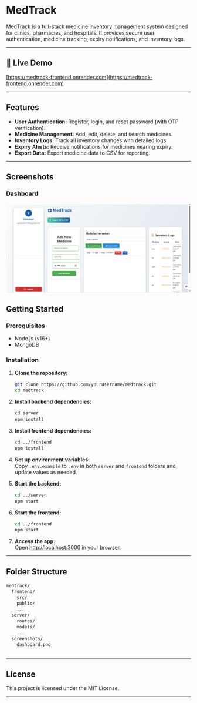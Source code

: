 # MedTrack

MedTrack is a full-stack medicine inventory management system designed for clinics, pharmacies, and hospitals. It provides secure user authentication, medicine tracking, expiry notifications, and inventory logs.

---
## 🚀 Live Demo

[https://medtrack-frontend.onrender.com](https://medtrack-frontend.onrender.com)

---


## Features

- **User Authentication:** Register, login, and reset password (with OTP verification).
- **Medicine Management:** Add, edit, delete, and search medicines.
- **Inventory Logs:** Track all inventory changes with detailed logs.
- **Expiry Alerts:** Receive notifications for medicines nearing expiry.
- **Export Data:** Export medicine data to CSV for reporting.

---

## Screenshots

### Dashboard  
![Dashboard Screenshot](screenshots/medtrack.png)



## Getting Started

### Prerequisites

- Node.js (v16+)
- MongoDB

### Installation

1. **Clone the repository:**
   ```sh
   git clone https://github.com/yourusername/medtrack.git
   cd medtrack
   ```

2. **Install backend dependencies:**
   ```sh
   cd server
   npm install
   ```

3. **Install frontend dependencies:**
   ```sh
   cd ../frontend
   npm install
   ```

4. **Set up environment variables:**  
   Copy `.env.example` to `.env` in both `server` and `frontend` folders and update values as needed.

5. **Start the backend:**
   ```sh
   cd ../server
   npm start
   ```

6. **Start the frontend:**
   ```sh
   cd ../frontend
   npm start
   ```

7. **Access the app:**  
   Open [http://localhost:3000](http://localhost:3000) in your browser.

---

## Folder Structure

```
medtrack/
  frontend/
    src/
    public/
    ...
  server/
    routes/
    models/
    ...
  screenshots/
    dashboard.png
    
```

---

## License

This project is licensed under the MIT License.

---
